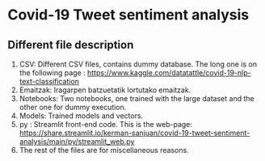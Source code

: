# Covid-19 Tweet sentiment analysis
 
## Different file description
 1. CSV: Different CSV files, contains dummy database. The long one is on the following page : https://www.kaggle.com/datatattle/covid-19-nlp-text-classification
 2. Emaitzak: Iragarpen batzuetatik lortutako emaitzak.
 3. Notebooks: Two notebooks, one trained with the large dataset and the other one  for dummy execution.
 4. Models: Trained models and vectors.
 5. py : Streamlit front-end code. This is the web-page: https://share.streamlit.io/kerman-sanjuan/covid-19-tweet-sentiment-analysis/main/py/streamlit_web.py
 6. The rest of the files are for miscellaneous reasons.
 
